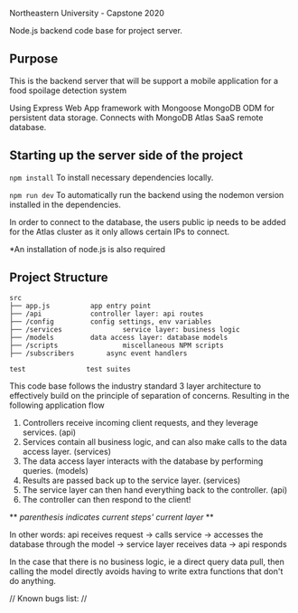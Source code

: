 Northeastern University - Capstone 2020

Node.js backend code base for project server.

## Purpose
This is the backend server that will be support a mobile application for a food spoilage detection system

Using Express Web App framework with Mongoose MongoDB ODM for persistent data storage.
Connects with MongoDB Atlas SaaS remote database.
## Starting up the server side of the project
`npm install` To install necessary dependencies locally.

`npm run dev` To automatically run the backend using the nodemon version installed in the dependencies.

In order to connect to the database, the users public ip needs to be added for the Atlas cluster as it
only allows certain IPs to connect.

*An installation of node.js is also required

## Project Structure
```
src
├── app.js			app entry point
├── /api			controller layer: api routes
├── /config			config settings, env variables
├── /services		        service layer: business logic
├── /models			data access layer: database models
├── /scripts		        miscellaneous NPM scripts
├── /subscribers		async event handlers

test               test suites
```

This code base follows the industry standard 3 layer architecture to effectively
build on the principle of separation of concerns. Resulting in the following
application flow

1. Controllers receive incoming client requests, and they leverage services. (api)
2. Services contain all business logic, and can also make calls to the data access layer. (services)
3. The data access layer interacts with the database by performing queries. (models)
4. Results are passed back up to the service layer. (services)
5. The service layer can then hand everything back to the controller. (api)
6. The controller can then respond to the client!

** *parenthesis indicates current steps' current layer* **
   
In other words:
api receives request ->
calls service -> 
accesses the database through the model -> 
service layer receives data -> 
api responds

In the case that there is no business logic, ie a direct query data pull, then calling the model
directly avoids having to write extra functions that don't do anything.

// Known bugs list: //





